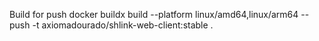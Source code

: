 

Build for push
docker buildx build --platform linux/amd64,linux/arm64 --push -t axiomadourado/shlink-web-client:stable .

